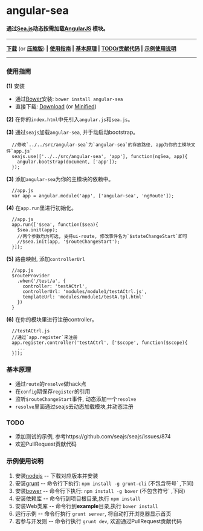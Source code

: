 # angular-sea 

#### 通过[Sea.js](http://seajs.org/)动态按需加载[AngularJS](http://angularjs.org) 模块。

---
**[下载](dist/angular-sea.js)** (or **[压缩版](dist/angular-sea.min.js)**) **|**
**[使用指南](#使用指南) |**
**[基本原理](#基本原理) |**
**[TODO/贡献代码](#TODO) |**
**[示例使用说明](#示例使用说明)**

---


### 使用指南

**(1)** 安装
- 通过[Bower](http://bower.io/)安装: `bower install angular-sea`
- 直接下载: [Download](dist/angular-sea.js) (or [Minified](dist/angular-sea.min.js))

**(2)** 在你的`index.html`中先引入`angular.js`和`sea.js`。

**(3)** 通过`seajs`加载`angular-sea`, 并手动启动bootstrap。
```
  //修改`../../src/angular-sea`为`angular-sea`的存放路径, app为你的主模块文件`app.js` 
  seajs.use(['../../src/angular-sea', 'app'], function(ngSea, app){
    angular.bootstrap(document, ['app']);
  });
```

**(3)** 添加`angular-sea`为你的主模块的依赖中。
```
  //app.js
  var app = angular.module('app', ['angular-sea', 'ngRoute']);
```

**(4)** 在`app.run`里进行初始化。
```
  //app.js
  app.run(['$sea', function($sea){
    $sea.init(app);
    //两个参数均为可选, 支持ui-route, 修改事件名为`$stateChangeStart`即可
    //$sea.init(app, '$routeChangeStart');
  }]);
```

**(5)** 路由映射, 添加`controllerUrl`
```
  //app.js
  $routeProvider
    .when('/test/a', {
      controller: 'testACtrl',
      controllerUrl: 'modules/module1/testACtrl.js',
      templateUrl: 'modules/module1/testA.tpl.html'
    })
  }
```

**(6)** 在你的模块里进行注册controller。
```
  //testACtrl.js
  //通过`app.register`来注册
  app.register.controller('testACtrl', ['$scope', function($scope){
    ...
  }]);
```


### 基本原理

 - 通过`route`的`resolve`做hack点
 - 在`config`期保存`register`的引用
 - 监听`$routeChangeStart`事件, 动态添加一个`resolve`
 - `resolve`里面通过seajs去动态加载模块,并动态注册

### TODO
- 添加测试的示例, 参考https://github.com/seajs/seajs/issues/874
- 欢迎PullRequest贡献代码

### 示例使用说明

1. 安装[nodejs](http://nodejs.org) -- 下载对应版本并安装
2. 安装[grunt](http://gruntjs.com) -- 命令行下执行: `npm install -g grunt-cli`  (不包含符号` ,下同)
3. 安装[bower](https://github.com/bower/bower) -- 命令行下执行: `npm install -g bower`  (不包含符号` ,下同)
4. 安装依赖库 -- 命令行到项目根目录,执行 `npm install` 
5. 安装Web类库 --  命令行到**example**目录,执行 `bower install`
6. 运行示例 -- 命令行执行 `grunt server`, 将自动打开浏览器显示首页
7. 若参与开发则 -- 命令行执行 `grunt dev`, 欢迎通过PullRequest贡献代码 


